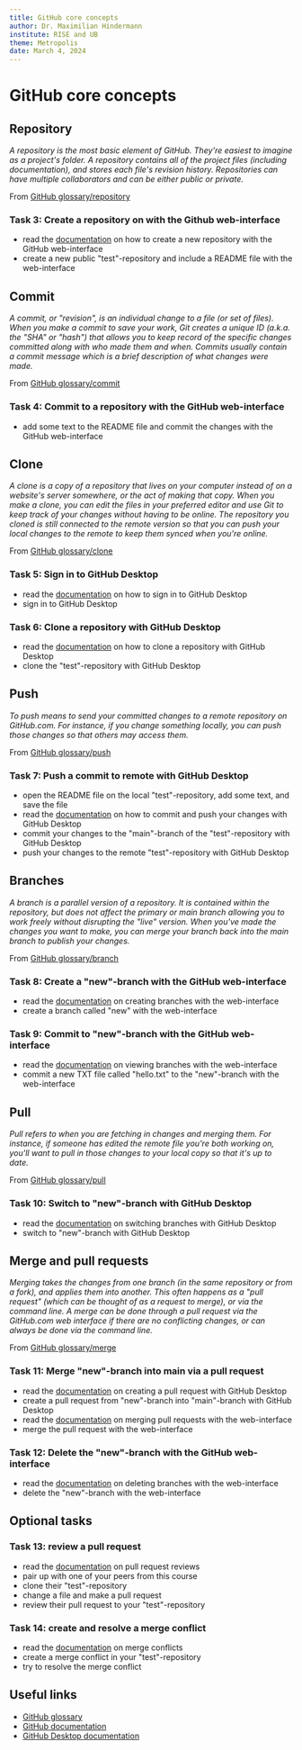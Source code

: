 ```yaml
---
title: GitHub core concepts
author: Dr. Maximilian Hindermann
institute: RISE and UB
theme: Metropolis
date: March 4, 2024
---
```


# GitHub core concepts

<!-- Recall the distinction between Git and GitHub? Most of the core concepts discussed here are really Git core concepts. -->

## Repository

_A repository is the most basic element of GitHub. They're easiest to imagine as a project's folder. A repository contains all of the project files (including documentation), and stores each file's revision history. Repositories can have multiple collaborators and can be either public or private._

From [GitHub glossary/repository](https://docs.github.com/en/get-started/learning-about-github/github-glossary#repository)

### Task 3: Create a repository on with the Github web-interface

- read the [documentation](https://docs.github.com/en/desktop/adding-and-cloning-repositories/cloning-and-forking-repositories-from-github-desktop#cloning-a-repository) on how to create a new repository with the GitHub web-interface
- create a new public "test"-repository and include a README file with the web-interface

## Commit

_A commit, or "revision", is an individual change to a file (or set of files). When you make a commit to save your work, Git creates a unique ID (a.k.a. the "SHA" or "hash") that allows you to keep record of the specific changes committed along with who made them and when. Commits usually contain a commit message which is a brief description of what changes were made._

From [GitHub glossary/commit](https://docs.github.com/en/get-started/learning-about-github/github-glossary#commit)

### Task 4: Commit to a repository with the GitHub web-interface
- add some text to the README file and commit the changes with the GitHub web-interface

## Clone

_A clone is a copy of a repository that lives on your computer instead of on a website's server somewhere, or the act of making that copy. When you make a clone, you can edit the files in your preferred editor and use Git to keep track of your changes without having to be online. The repository you cloned is still connected to the remote version so that you can push your local changes to the remote to keep them synced when you're online._

From [GitHub glossary/clone](https://docs.github.com/en/get-started/learning-about-github/github-glossary#clone)

### Task 5: Sign in to GitHub Desktop
- read the [documentation](https://docs.github.com/en/desktop/adding-and-cloning-repositories/cloning-and-forking-repositories-from-github-desktop#cloning-a-repository) on how to sign in to GitHub Desktop
- sign in to GitHub Desktop

### Task 6: Clone a repository with GitHub Desktop
- read the [documentation](https://docs.github.com/en/desktop/adding-and-cloning-repositories/cloning-and-forking-repositories-from-github-desktop#cloning-a-repository) on how to clone a repository with GitHub Desktop
- clone the "test"-repository with GitHub Desktop

## Push

_To push means to send your committed changes to a remote repository on GitHub.com. For instance, if you change something locally, you can push those changes so that others may access them._

From [GitHub glossary/push](https://docs.github.com/en/get-started/learning-about-github/github-glossary#push)

### Task 7: Push a commit to remote with GitHub Desktop
- open the README file on the local "test"-repository, add some text, and save the file
- read the [documentation](https://docs.github.com/en/desktop/making-changes-in-a-branch/committing-and-reviewing-changes-to-your-project-in-github-desktop#write-a-commit-message-and-push-your-changes) on how to commit and push your changes with GitHub Desktop
- commit your changes to the "main"-branch of the "test"-repository with GitHub Desktop
- push your changes to the remote "test"-repository with GitHub Desktop

## Branches

_A branch is a parallel version of a repository. It is contained within the repository, but does not affect the primary or main branch allowing you to work freely without disrupting the "live" version. When you've made the changes you want to make, you can merge your branch back into the main branch to publish your changes._

From [GitHub glossary/branch](https://docs.github.com/en/get-started/learning-about-github/github-glossary#branch)

### Task 8: Create a "new"-branch with the GitHub web-interface
- read the [documentation](https://docs.github.com/en/pull-requests/collaborating-with-pull-requests/proposing-changes-to-your-work-with-pull-requests/creating-and-deleting-branches-within-your-repository#creating-a-branch) on creating branches with the web-interface
- create a branch called "new" with the web-interface

### Task 9: Commit to "new"-branch with the GitHub web-interface
- read the [documentation](https://docs.github.com/en/repositories/configuring-branches-and-merges-in-your-repository/managing-branches-in-your-repository/viewing-branches-in-your-repository) on viewing branches with the web-interface
- commit a new TXT file called "hello.txt" to the "new"-branch with the web-interface

## Pull

_Pull refers to when you are fetching in changes and merging them. For instance, if someone has edited the remote file you're both working on, you'll want to pull in those changes to your local copy so that it's up to date._

From [GitHub glossary/pull](https://docs.github.com/en/get-started/learning-about-github/github-glossary#pull)

### Task 10: Switch to "new"-branch with GitHub Desktop
- read the [documentation](https://docs.github.com/en/desktop/making-changes-in-a-branch/managing-branches-in-github-desktop#switching-between-branches) on switching branches with GitHub Desktop
- switch to "new"-branch with GitHub Desktop

## Merge and pull requests

_Merging takes the changes from one branch (in the same repository or from a fork), and applies them into another. This often happens as a "pull request" (which can be thought of as a request to merge), or via the command line. A merge can be done through a pull request via the GitHub.com web interface if there are no conflicting changes, or can always be done via the command line._

From [GitHub glossary/merge](https://docs.github.com/en/get-started/learning-about-github/github-glossary#merge)

### Task 11: Merge "new"-branch into main via a pull request
- read the [documentation](https://docs.github.com/en/desktop/working-with-your-remote-repository-on-github-or-github-enterprise/creating-an-issue-or-pull-request-from-github-desktop#creating-a-pull-request) on creating a pull request with GitHub Desktop
- create a pull request from "new"-branch into "main"-branch with GitHub Desktop
- read the [documentation](https://docs.github.com/en/pull-requests/collaborating-with-pull-requests/incorporating-changes-from-a-pull-request/merging-a-pull-request#merging-a-pull-request) on merging pull requests with the web-interface
- merge the pull request with the web-interface

### Task 12: Delete the "new"-branch with the GitHub web-interface
- read the [documentation](https://docs.github.com/en/repositories/configuring-branches-and-merges-in-your-repository/managing-branches-in-your-repository/deleting-and-restoring-branches-in-a-pull-request#deleting-a-branch-used-for-a-pull-request) on deleting branches with the web-interface
- delete the "new"-branch with the web-interface

## Optional tasks

### Task 13: review a pull request
- read the [documentation](https://docs.github.com/en/pull-requests/collaborating-with-pull-requests/reviewing-changes-in-pull-requests/about-pull-request-reviews) on pull request reviews
- pair up with one of your peers from this course
- clone their "test"-repository
- change a file and make a pull request
- review their pull request to your "test"-repository

### Task 14: create and resolve a merge conflict
- read the [documentation](https://docs.github.com/en/pull-requests/collaborating-with-pull-requests/addressing-merge-conflicts/about-merge-conflicts) on merge conflicts
- create a merge conflict in your "test"-repository
- try to resolve the merge conflict

## Useful links

- [GitHub glossary](https://docs.github.com/en/get-started/learning-about-github/github-glossary#commit)
- [GitHub documentation](https://docs.github.com)
- [GitHub Desktop documentation](https://docs.github.com/en/desktop)
